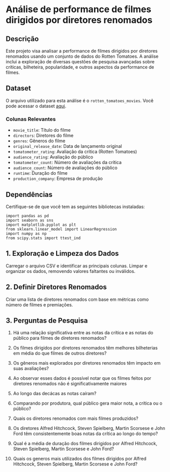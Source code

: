 # Análise de performance de filmes dirigidos por diretores renomados

## Descrição

Este projeto visa analisar a performance de filmes dirigidos por diretores renomados usando um conjunto de dados do Rotten Tomatoes. A análise inclui a exploração de diversas questões de pesquisa avançadas sobre críticas, bilheteira, popularidade, e outros aspectos da performance de filmes.

## Dataset

O arquivo utilizado para esta análise é o `rotten_tomatoes_movies`. Você pode acessar o dataset [aqui](https://www.kaggle.com/datasets/stefanoleone992/rotten-tomatoes-movies-and-critic-reviews-dataset/data).

### Colunas Relevantes
- `movie_title`: Título do filme
- `directors`: Diretores do filme
- `genres`: Gêneros do filme
- `original_release_date`: Data de lançamento original
- `tomatometer_rating`: Avaliação da crítica (Rotten Tomatoes)
- `audience_rating`: Avaliação do público
- `tomatometer_count`: Número de avaliações da crítica
- `audience_count`: Número de avaliações do público
- `runtime`: Duração do filme
- `production_company`: Empresa de produção

## Dependências

Certifique-se de que você tem as seguintes bibliotecas instaladas:


```
import pandas as pd
import seaborn as sns
import matplotlib.pyplot as plt
from sklearn.linear_model import LinearRegression
import numpy as np
from scipy.stats import ttest_ind
```
## 1. Exploração e Limpeza dos Dados
Carregar o arquivo CSV e identificar as principais colunas.
Limpar e organizar os dados, removendo valores faltantes ou inválidos.
## 2. Definir Diretores Renomados
Criar uma lista de diretores renomados com base em métricas como número de filmes e premiações.

## 3. Perguntas de Pesquisa

1. Há uma relação significativa entre as notas da crítica e as notas do público para filmes de diretores renomados?

2. Os filmes dirigidos por diretores renomados têm melhores bilheterias em média do que filmes de outros diretores?

3. Os gêneros mais explorados por diretores renomados têm impacto em suas avaliações?

4. Ao observar esses dados é possível notar que os filmes feitos por diretores renomados não é significativamente maiores

5. Ao longo das decácas as notas caíram?

6. Comparando por produtora, qual público gera maior nota, a crítica ou o público?

7. Quais os diretores renomados com mais filmes produzidos?

8. Os diretores Alfred Hitchcock, Steven Spielberg, Martin Scorsese e John Ford têm consistentemente boas notas da crítica ao longo do tempo?

9. Qual é a média de duração dos filmes dirigidos por Alfred Hitchcock, Steven Spielberg, Martin Scorsese e John Ford?

10. Quais os generos mais utilizados dos filmes dirigidos por Alfred Hitchcock, Steven Spielberg, Martin Scorsese e John Ford?
